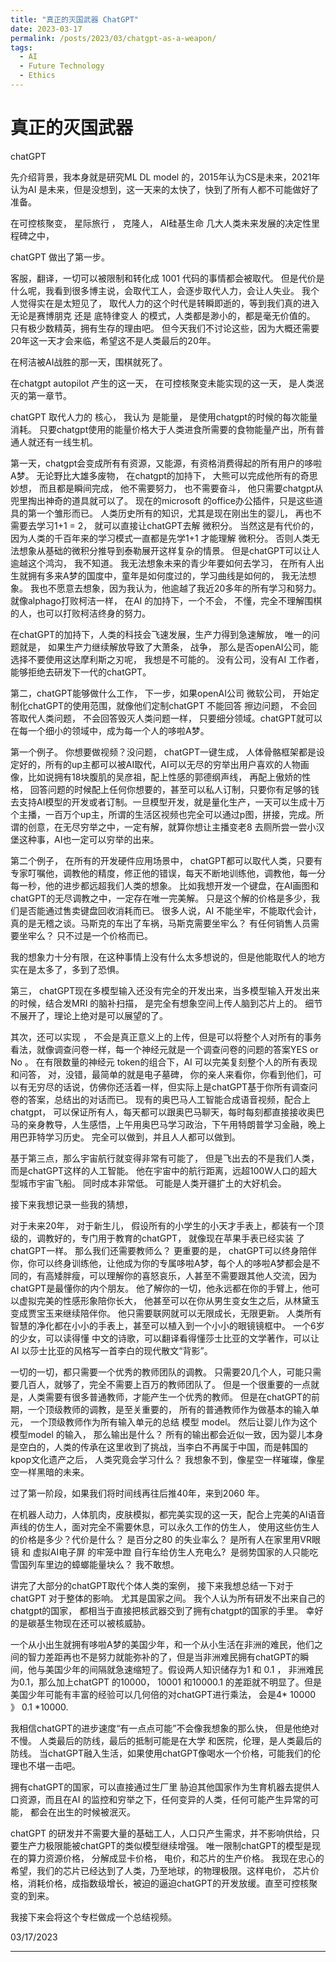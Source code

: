 ```yaml
---
title: "真正的灭国武器 ChatGPT"
date: 2023-03-17
permalink: /posts/2023/03/chatgpt-as-a-weapon/
tags:
  - AI
  - Future Technology
  - Ethics
---
```


# 真正的灭国武器 

chatGPT 

先介绍背景，我本身就是研究ML DL model 的，2015年认为CS是未来，2021年认为AI 是未来，但是没想到，这一天来的太快了，快到了所有人都不可能做好了准备。 



在可控核聚变， 星际旅行 ， 克隆人， AI硅基生命 几大人类未来发展的决定性里程碑之中， 



chatGPT 做出了第一步。 



客服，翻译，一切可以被限制和转化成 1001 代码的事情都会被取代。 但是代价是什么呢，我看到很多博主说，会取代工人，会逐步取代人力，会让人失业。 我个人觉得实在是太短见了， 取代人力的这个时代是转瞬即逝的，等到我们真的进入无论是赛博朋克 还是 底特律变人 的模式，人类都是渺小的，都是毫无价值的。 只有极少数精英，拥有生存的理由吧。 但今天我们不讨论这些，因为大概还需要20年这一天才会来临，希望这不是人类最后的20年。 



在柯洁被AI战胜的那一天，围棋就死了。 

在chatgpt autopilot 产生的这一天， 在可控核聚变未能实现的这一天， 是人类泯灭的第一章节。 



chatGPT 取代人力的 核心， 我认为 是能量， 是使用chatgpt的时候的每次能量消耗。 只要chatgpt使用的能量价格大于人类进食所需要的食物能量产出，所有普通人就还有一线生机。 

第一天，chatgpt会变成所有有资源，又能源，有资格消费得起的所有用户的哆啦A梦。 无论野比大雄多废物， 在chatgpt的加持下， 大熊可以完成他所有的奇思妙想， 而且都是瞬间完成， 他不需要努力， 也不需要奋斗， 他只需要chatgpt从兜里掏出神奇的道具就可以了。 现在的microsoft 的office办公插件，只是这些道具的第一个雏形而已。 人类历史所有的知识，尤其是现在刚出生的婴儿， 再也不需要去学习1+1 = 2， 就可以直接让chatGPT去解 微积分。 当然这是有代价的，因为人类的千百年来的学习模式一直都是先学1+1 才能理解 微积分。 否则人类无法想象从基础的微积分推导到泰勒展开这样复杂的情景。 但是chatGPT可以让人逾越这个鸿沟， 我不知道。 我无法想象未来的青少年要如何去学习， 在所有人出生就拥有多来A梦的国度中，童年是如何度过的，学习曲线是如何的， 我无法想象。 我也不愿意去想象，因为我认为，他逾越了我近20多年的所有学习和努力。 就像alphago打败柯洁一样， 在AI 的加持下，一个不会， 不懂，完全不理解围棋的人，也可以打败柯洁终身的努力。 



在chatGPT的加持下，人类的科技会飞速发展，生产力得到急速解放， 唯一的问题就是， 如果生产力继续解放导致了大萧条， 战争， 那么是否openAI公司，能选择不要使用这达摩利斯之刃呢， 我想是不可能的。 没有公司，没有AI 工作者，能够拒绝去研发下一代的chatGPT。 



第二，chatGPT能够做什么工作， 下一步，如果openAI公司 微软公司， 开始定制化chatGPT的使用范围，就像他们定制chatGPT 不能回答 擦边问题， 不会回答取代人类问题， 不会回答毁灭人类问题一样， 只要细分领域。chatGPT就可以在每一个细小的领域中，成为每一个人的哆啦A梦。 



第一个例子。 你想要做视频？没问题， chatGPT一键生成， 人体骨骼框架都是设定好的，所有的up主都可以被AI取代，AI可以无尽的穷举出用户喜欢的人物画像，比如说拥有18块腹肌的吴彦祖，配上性感的郭德纲声线， 再配上傲娇的性格， 回答问题的时候配上任何你想要的，甚至可以私人订制，只要你有足够的钱去支持AI模型的开发或者订制。一旦模型开发，就是量化生产，一天可以生成十万个主播，一百万个up主，所谓的生活区视频也完全可以通过p图，拼接，完成。所谓的创意，在无尽穷举之中，一定有解，就算你想让主播变老8 去厕所尝一尝小汉堡这种事，AI也一定可以穷举的出来。  



第二个例子， 在所有的开发硬件应用场景中， chatGPT都可以取代人类，只要有专家叮嘱他，调教他的精度，修正他的错误，每天不断地训练他，调教他，每一分每一秒，他的进步都远超我们人类的想象。 比如我想开发一个键盘，在AI画图和chatGPT的无尽调教之中，一定存在唯一完美解。 只是这个解的价格是多少，我们是否能通过售卖键盘回收消耗而已。 很多人说，AI 不能坐牢，不能取代会计，真的是无稽之谈。马斯克的车出了车祸，马斯克需要坐牢么？ 有任何销售人员需要坐牢么？ 只不过是一个价格而已。 

我的想象力十分有限，在这种事情上没有什么太多想说的，但是他能取代人的地方实在是太多了，多到了恐惧。 



第三， chatGPT现在多模型输入还没有完全的开发出来，当多模型输入开发出来的时候，结合发MRI 的脑补扫描， 是完全有想象空间上传人脑到芯片上的。 细节不展开了，理论上绝对是可以展望的了。 

其次，还可以实现 ， 不会是真正意义上的上传，但是可以将整个人对所有的事务看法，就像调查问卷一样，每一个神经元就是一个调查问卷的问题的答案YES or No 。 在有限数量的神经元 token的组合下，AI 可以完美复刻整个人的所有表现和问答， 对，没错，最简单的就是电子墓碑， 你的亲人来看你，你看到他们，可以有无穷尽的话说，仿佛你还活着一样，但实际上是chatGPT基于你所有调查问卷的答案，总结出的对话而已。 现有的奥巴马人工智能合成语音视频，配合上chatgpt， 可以保证所有人，每天都可以跟奥巴马聊天，每时每刻都直接接收奥巴马的亲身教导，人生感悟，上午用奥巴马学习政治，下午用特朗普学习金融，晚上用巴菲特学习历史。 完全可以做到，并且人人都可以做到。 



基于第三点，那么宇宙航行就变得非常有可能了， 但是飞出去的不是我们人类，而是chatGPT这样的人工智能。 他在宇宙中的航行距离，远超100W人口的超大型城市宇宙飞船。 同时成本非常低。 可能是人类开疆扩土的大好机会。 



接下来我想记录一些我的猜想， 

对于未来20年， 对于新生儿， 假设所有的小学生的小天才手表上，都装有一个顶级的，调教好的，专门用于教育的chatGPT， 就像现在苹果手表已经实装 了chatGPT一样。 那么我们还需要教师么？ 更重要的是， chatGPT可以终身陪伴你，你可以终身训练他，让他成为你的专属哆啦A梦，每个人的哆啦A梦都会是不同的，有高矮胖瘦，可以理解你的喜怒哀乐，人甚至不需要跟其他人交流，因为chatGPT是最懂你的内个朋友。 他了解你的一切，他永远都在你的手臂上，他可以虚拟完美的性感形象陪你长大， 他甚至可以在你从男生变女生之后，从林黛玉变成贾宝玉来继续陪伴你。 他只需要联网就可以无限成长，无限更新。 人类所有智慧的净化都在小小的手表上，甚至可以植入到一个小小的眼镜镜框中。 一个6岁的少女，可以读得懂 中文的诗歌，可以翻译看得懂莎士比亚的文学著作，可以让AI 以莎士比亚的风格写一首李白的现代散文“背影”。 



一切的一切，都只需要一个优秀的教师团队的调教。 只需要20几个人，可能只需要几百人，就够了，完全不需要上百万的教师团队了。 但是一个很重要的一点就是，人类需要有很多普通教师，才能产生一个优秀的教师。 但是在chatGPT的前期，一个顶级教师的调教，是至关重要的， 所有的普通教师作为做基本的输入单元， 一个顶级教师作为所有输入单元的总结 模型 model。 然后让婴儿作为这个模型model 的输入， 那么输出是什么？ 所有的输出都会近似一致，因为婴儿本身是空白的，人类的传承在这里收到了挑战，当李白不再属于中国，而是韩国的kpop文化遗产之后， 人类究竟会学习什么？ 我想象不到，像星空一样璀璨，像星空一样黑暗的未来。





过了第一阶段，如果我们将时间线再往后推40年，来到2060 年。 

在机器人动力，人体肌肉，皮肤模拟，都完美实现的这一天，配合上完美的AI语音声线的仿生人，面对完全不需要休息，可以永久工作的仿生人， 使用这些仿生人的价格是多少？代价是什么？ 是百分之80 的失业率么？ 是所有人在家里用VR眼镜 和 虚拟AI电子屏 的牢笼中蹬 自行车给仿生人充电么?  是弱势国家的人只能吃雪国列车里边的蟑螂能量块么？ 我不敢想。



讲完了大部分的chatGPT取代个体人类的案例， 接下来我想总结一下对于chatGPT 对于整体的影响。 尤其是国家之间。 我个人认为所有研发不出来自己的chatgpt的国家， 都相当于直接把核武器交到了拥有chatgpt的国家的手里。 幸好的是碳基生物现在还可以被核威胁。 

一个从小出生就拥有哆啦A梦的美国少年，和一个从小生活在非洲的难民，他们之间的智力差距再也不是努力就能弥补的了，但是当非洲难民拥有chatGPT的瞬间，他与美国少年的间隔就急速缩短了。假设两人知识储存为1 和 0.1 ， 非洲难民为0.1，那么加上chatGPT 的10000， 10001 和10000.1 的差距就不明显了。但是美国少年可能有丰富的经验可以几何倍的对chatGPT进行乘法， 会是4* 10000 》 0.1 *10000. 



我相信chatGPT的进步速度“有一点点可能”不会像我想象的那么快， 但是他绝对不慢。 人类最后的防线，最后的抵制可能是在大学 和医院，伦理，是人类最后的防线。 当chatGPT融入生活，如果使用chatGPT像喝水一个价格，可能我们的伦理也不堪一击吧。 



拥有chatGPT的国家，可以直接通过生厂里 胁迫其他国家作为生育机器去提供人口资源，而且在AI 的监控和穷举之下，任何变异的人类，任何可能产生异常的可能， 都会在出生的时候被泯灭。 



chatGPT 的研发并不需要大量的基础工人，人口只产生需求，并不影响供给，只要生产力极限能被chatGPT的类似模型继续增强。 唯一限制chatGPT的模型是现在的算力资源价格， 分解成显卡价格， 电价，和芯片的生产价格。 我现在忠心的希望，我们的芯片已经达到了人类，乃至地球，的物理极限。这样电价， 芯片价格，消耗价格，成指数级增长，被迫的逼迫chatGPT的开发放缓。直至可控核聚变的到来。 



我接下来会将这个专栏做成一个总结视频。

03/17/2023 

---
